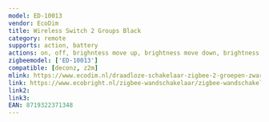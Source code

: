 ```yaml
---
model: ED-10013
vendor: EcoDim
title: Wireless Switch 2 Groups Black
category: remote
supports: action, battery
actions: on, off, brighntess move up, brightness move down, brightness stop
zigbeemodel: ['ED-10013']
compatible: [deconz, z2m]
mlink: https://www.ecodim.nl/draadloze-schakelaar-zigbee-2-groepen-zwart.html
link: https://www.ecobright.nl/zigbee-wandschakelaar/zigbee-wandschakelaar-draadloos-zwart-2-zones/
link2: 
link3: 
EAN: 8719322371348
---
```


